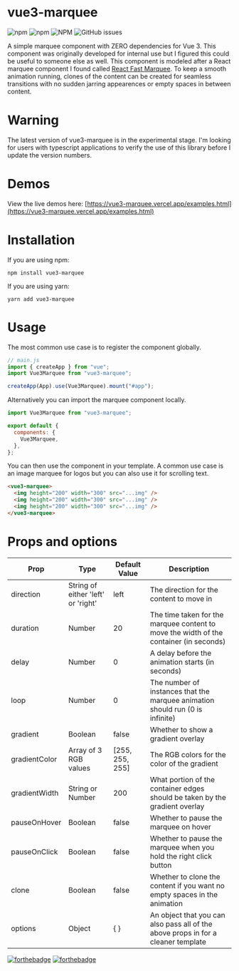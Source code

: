 # vue3-marquee

![npm](https://img.shields.io/npm/v/vue3-marquee) ![npm](https://img.shields.io/npm/dt/vue3-marquee) ![NPM](https://img.shields.io/npm/l/vue3-marquee) ![GitHub issues](https://img.shields.io/github/issues/megasanjay/vue3-marquee)

A simple marquee component with ZERO dependencies for Vue 3. This component was originally developed for internal use but I figured this could be useful to someone else as well. This component is modeled after a React marquee component I found called [React Fast Marquee](https://github.com/justin-chu/react-fast-marquee). To keep a smooth animation running, clones of the content can be created for seamless transitions with no sudden jarring appearences or empty spaces in between content.

# Warning

The latest version of vue3-marquee is in the experimental stage. I'm looking for users with typescript applications to verify the use of this library before I update the version numbers.

# Demos

View the live demos here: [https://vue3-marquee.vercel.app/examples.html](https://vue3-marquee.vercel.app/examples.html)

# Installation

If you are using npm:

```shell
npm install vue3-marquee
```

If you are using yarn:

```shell
yarn add vue3-marquee
```

# Usage

The most common use case is to register the component globally.

```js
// main.js
import { createApp } from "vue";
import Vue3Marquee from "vue3-marquee";

createApp(App).use(Vue3Marquee).mount("#app");
```

Alternatively you can import the marquee component locally.

```js
import Vue3Marquee from "vue3-marquee";

export default {
  components: {
    Vue3Marquee,
  },
};
```

You can then use the component in your template. A common use case is an image marquee for logos but you can also use it for scrolling text.

```html
<vue3-marquee>
  <img height="200" width="300" src="...img" />
  <img height="200" width="300" src="...img" />
  <img height="200" width="300" src="...img" />
</vue3-marquee>
```

# Props and options

| Prop          | Type                               | Default Value   | Description                                                                            |
| ------------- | ---------------------------------- | --------------- | -------------------------------------------------------------------------------------- |
| direction     | String of either 'left' or 'right' | left            | The direction for the content to move in                                               |
| duration      | Number                             | 20              | The time taken for the marquee content to move the width of the container (in seconds) |
| delay         | Number                             | 0               | A delay before the animation starts (in seconds)                                       |
| loop          | Number                             | 0               | The number of instances that the marquee animation should run (0 is infinite)          |
| gradient      | Boolean                            | false           | Whether to show a gradient overlay                                                     |
| gradientColor | Array of 3 RGB values              | [255, 255, 255] | The RGB colors for the color of the gradient                                           |
| gradientWidth | String or Number                   | 200             | What portion of the container edges should be taken by the gradient overlay            |
| pauseOnHover  | Boolean                            | false           | Whether to pause the marquee on hover                                                  |
| pauseOnClick  | Boolean                            | false           | Whether to pause the marquee when you hold the right click button                      |
| clone         | Boolean                            | false           | Whether to clone the content if you want no empty spaces in the animation              |
| options       | Object                             | { }             | An object that you can also pass all of the above props in for a cleaner template      |

[![forthebadge](https://forthebadge.com/images/badges/made-with-vue.svg)](https://forthebadge.com) [![forthebadge](https://forthebadge.com/images/badges/built-with-love.svg)](https://forthebadge.com)
